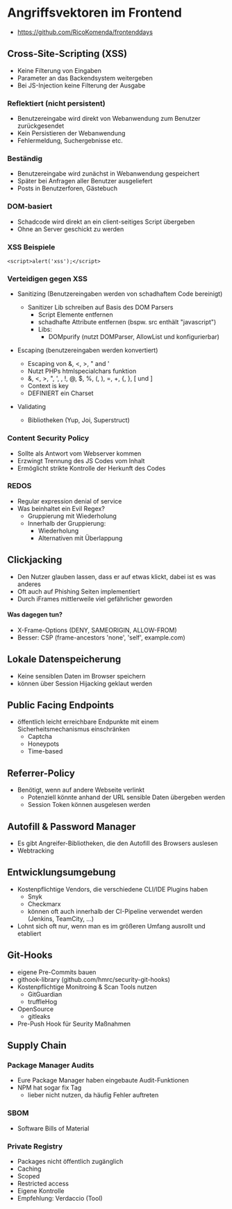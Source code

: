 # Angriffsvektoren im Frontend

- https://github.com/RicoKomenda/frontenddays

## Cross-Site-Scripting (XSS)

- Keine Filterung von Eingaben
- Parameter an das Backendsystem weitergeben
- Bei JS-Injection keine Filterung der Ausgabe

### Reflektiert (nicht persistent)

- Benutzereingabe wird direkt von Webanwendung zum Benutzer zurückgesendet
- Kein Persistieren der Webanwendung
- Fehlermeldung, Suchergebnisse etc.

### Beständig

- Benutzereingabe wird zunächst in Webanwendung gespeichert
- Später bei Anfragen aller Benutzer ausgeliefert
- Posts in Benutzerforen, Gästebuch

### DOM-basiert

- Schadcode wird direkt an ein client-seitiges Script übergeben
- Ohne an Server geschickt zu werden

### XSS Beispiele

```
<script>alert('xss');</script>
```

### Verteidigen gegen XSS

- Sanitizing (Benutzereingaben werden von schadhaftem Code bereinigt)
    - Sanitizer Lib schreiben auf Basis des DOM Parsers
        - Script Elemente entfernen
        - schadhafte Attribute entfernen (bspw. src enthält "javascript")
        - Libs:
            - DOMpurify (nutzt DOMParser, AllowList und konfigurierbar)

- Escaping (benutzereingaben werden konvertiert)
    - Escaping von &, <, >, " and '
    - Nutzt PHPs htmlspecialchars funktion
    - &, <, >, ", ', , !, @, $, %, (, ), =, +, {, }, [ und ]
    - Context is key
    - DEFINIERT ein Charset

- Validating
    - Bibliotheken (Yup, Joi, Superstruct)

### Content Security Policy

- Sollte als Antwort vom Webserver kommen
- Erzwingt Trennung des JS Codes vom Inhalt
- Ermöglicht strikte Kontrolle der Herkunft des Codes

### REDOS

- Regular expression denial of service
- Was beinhaltet ein Evil Regex? 
    - Gruppierung mit Wiederholung
    - Innerhalb der Gruppierung:
        - Wiederholung
        - Alternativen mit Überlappung

## Clickjacking

- Den Nutzer glauben lassen, dass er auf etwas klickt, dabei ist es was anderes
- Oft auch auf Phishing Seiten implementiert
- Durch iFrames mittlerweile viel gefährlicher geworden

#### Was dagegen tun?

- X-Frame-Options (DENY, SAMEORIGIN, ALLOW-FROM)
- Besser: CSP (frame-ancestors 'none', 'self', example.com)

## Lokale Datenspeicherung

- Keine sensiblen Daten im Browser speichern
- können über Session Hijacking geklaut werden

## Public Facing Endpoints

- öffentlich leicht erreichbare Endpunkte mit einem Sicherheitsmechanismus einschränken
    - Captcha
    - Honeypots
    - Time-based

## Referrer-Policy

- Benötigt, wenn auf andere Webseite verlinkt
    - Potenziell könnte anhand der URL sensible Daten übergeben werden
    - Session Token können ausgelesen werden

## Autofill & Password Manager

- Es gibt Angreifer-Bibliotheken, die den Autofill des Browsers auslesen
- Webtracking

## Entwicklungsumgebung

- Kostenpflichtige Vendors, die verschiedene CLI/IDE Plugins haben
    - Snyk
    - Checkmarx
    - können oft auch innerhalb der CI-Pipeline verwendet werden (Jenkins, TeamCity, ...)
- Lohnt sich oft nur, wenn man es im größeren Umfang ausrollt und etabliert

## Git-Hooks

- eigene Pre-Commits bauen
- githook-library (github.com/hmrc/security-git-hooks)
- Kostenpflichtige Monitroing & Scan Tools nutzen
    - GitGuardian
    - truffleHog
- OpenSource
    - gitleaks
- Pre-Push Hook für Seurity Maßnahmen

## Supply Chain

### Package Manager Audits

- Eure Package Manager haben eingebaute Audit-Funktionen
- NPM hat sogar fix Tag
    - lieber nicht nutzen, da häufig Fehler auftreten

### SBOM

- Software Bills of Material

### Private Registry

- Packages nicht öffentlich zugänglich
- Caching
- Scoped
- Restricted access
- Eigene Kontrolle
- Empfehlung: Verdaccio (Tool)